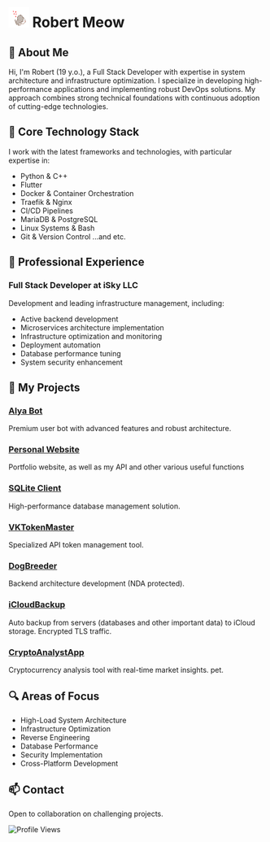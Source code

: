 # <img height="40" width="40" src="https://raw.githubusercontent.com/RobertMeow/RobertMeow/master/files/meow.gif"/> Robert Meow

## 👋 About Me
Hi, I'm Robert (19 y.o.), a Full Stack Developer with expertise in system architecture and infrastructure optimization. I specialize in developing high-performance applications and implementing robust DevOps solutions. My approach combines strong technical foundations with continuous adoption of cutting-edge technologies.

## 🔧 Core Technology Stack
I work with the latest frameworks and technologies, with particular expertise in:
- Python & C++
- Flutter
- Docker & Container Orchestration
- Traefik & Nginx
- CI/CD Pipelines
- MariaDB & PostgreSQL
- Linux Systems & Bash
- Git & Version Control
...and etc.

## 💼 Professional Experience
### Full Stack Developer at iSky LLC
Development and leading infrastructure management, including:
- Active backend development
- Microservices architecture implementation
- Infrastructure optimization and monitoring
- Deployment automation
- Database performance tuning
- System security enhancement

## 🚀 My Projects
### [Alya Bot](https://alyalp.t.me)
Premium user bot with advanced features and robust architecture.

### [Personal Website](https://berht.dev)
Portfolio website, as well as my API and other various useful functions

### [SQLite Client](https://github.com/RobertMeow/sqlite_sync)
High-performance database management solution.

### [VKTokenMaster](https://github.com/RobertMeow/VKTokenMaster)
Specialized API token management tool.

### [DogBreeder](https://vk.com/dogbreedergame)
Backend architecture development (NDA protected).

### [iCloudBackup](https://github.com/RobertMeow/iCloudBackup)
Auto backup from servers (databases and other important data) to iCloud storage. Encrypted TLS traffic.

### [CryptoAnalystApp](https://github.com/RobertMeow/pet_crypto_analyst)
Cryptocurrency analysis tool with real-time market insights. pet.

## 🔍 Areas of Focus
- High-Load System Architecture
- Infrastructure Optimization
- Reverse Engineering
- Database Performance
- Security Implementation
- Cross-Platform Development

## 📫 Contact
Open to collaboration on challenging projects.

![Profile Views](https://komarev.com/ghpvc/?username=RobertMeow&color=brightgreen)
